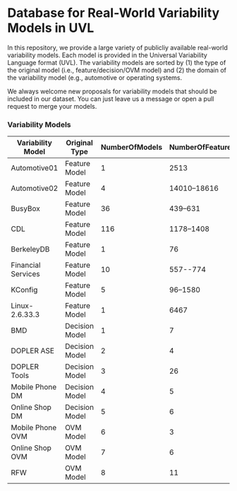 # Database for Real-World Variability Models in UVL
In this repository, we provide a large variety of publicliy available real-world variability models. Each model is provided in the Universal Variability Language format (UVL). The variability models are sorted by (1) the type of the original model (i.e., feature/decision/OVM model) and (2) the domain of the variability model (e.g., automotive or operating systems.

We always welcome new proposals for variability models that should be included in our dataset. You can just leave us a message or open a pull request to merge your models.

### Variability Models
|Variability Model |Original Type |NumberOfModels|NumberOfFeatures|NumberOfConstraints|
|------------------|--------------|--------------|----------------|-------------------|
|Automotive01      |Feature Model |1             |2513            |2833               |
|Automotive02      |Feature Model |4             |14010–18616     |666–1369           |
|BusyBox           |Feature Model |36            |439–631         |463–691            |
|CDL               |Feature Model |116           |1178–1408       |816–956            |
|BerkeleyDB        |Feature Model |1             |76              |20                 |
|Financial Services|Feature Model |10            |557--774        |1001--1148         |
|KConfig           |Feature Model |5             |96–1580         |14–3455            |
|Linux-2.6.33.3    |Feature Model |1             |6467            |3545               |
|BMD               |Decision Model|1             |7               |0                  |
|DOPLER ASE        |Decision Model|2             |4               |2                  |
|DOPLER Tools      |Decision Model|3             |26              |7                  |
|Mobile Phone DM   |Decision Model|4             |5               |1                  |
|Online Shop DM    |Decision Model|5             |6               |7                  |
|Mobile Phone OVM  |OVM Model     |6             |3               |1                  |
|Online Shop OVM   |OVM Model     |7             |6               |3                  |
|RFW               |OVM Model     |8             |11              |11                 |

